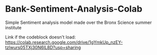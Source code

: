 # Bank-Sentiment-Analysis-Colab
Simple Sentiment analysis model made over the Bronx Science summer institute

Link if the codeblock doesn't load: https://colab.research.google.com/drive/1gYmkUp_nzEY-tzlwurs05TXj30N6IL8D?usp=sharing 
